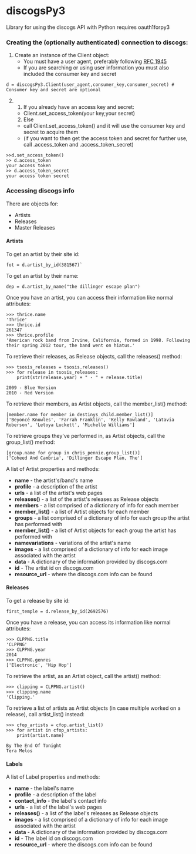 discogsPy3
==========

Library for using the discogs API with Python 
requires oauth1forpy3 

### Creating the (optionally authenticated) connection to discogs:
  1. Create an instance of the Client object:
      * You must have a user agent, preferably following [RFC 1945](http://tools.ietf.org/html/rfc1945#section-3.7)
      * If you are searching or using user information you must also included the consumer key and secret
```
d = discogsPy3.Client(user_agent,consumer_key,consumer_secret) # Consumer key and secret are optional
```
  2. 
     1. If you already have an access key and secret:
      * Client.set_access_token(your key,your secret)
     2. Else 
      * call Client.set_access_token() and it will use the consumer key and secret to acquire them
      * (if you want to then get the access token and secret for further use, call .access_token and .access_token_secret)
```
>>d.set_access_token() 
>> d.access_token
your access token
>> d.access_token_secret
your access token secret
```
### Accessing discogs info
There are objects for:
* Artists
* Releases
* Master Releases

#### Artists
To get an artist by their site id:
```
fot = d.artist_by_id(381567)`
```
To get an artist by their name:
```
dep = d.artist_by_name("the dillinger escape plan")
```

Once you have an artist, you can access their information like normal attributes:
```
>>> thrice.name
'Thrice'
>>> thrice.id
261347
>>> thrice.profile
'American rock band from Irvine, California, formed in 1998. Following their spring 2012 tour, the band went on hiatus.'
```
To retrieve their releases, as Release objects, call the releases() method:
```
>>> tsosis_releases = tsosis.releases()
>>> for release in tsosis_releases:
	print(str(release.year) + " - " + release.title)
	
2009 - Blue Version
2010 - Red Version
```
To retrieve their members, as Artist objects, call the member_list() method:
```
[member.name for member in destinys_child.member_list()]
['Beyoncé Knowles', 'Farrah Franklin', 'Kelly Rowland', 'Latavia Roberson', 'Letoya Luckett', 'Michelle Williams']
```
To retrieve groups they've performed in, as Artist objects, call the group_list() method:
```
[group.name for group in chris_pennie.group_list()]
['Coheed And Cambria', 'Dillinger Escape Plan, The']
```

A list of Artist properties and methods:
* **name** - the artist's/band's name
* **profile** - a description of the artist
* **urls** - a list of the artist's web pages
* **releases()** - a list of the artist's releases as Release objects
* **members** - a list comprised of a dictionary of info for each member
* **member_list()** - a list of Artist objects for each member
* **groups** - a list comprised of a dictionary of info for each group the artist has performed with
* **member_list()** - a list of Artist objects for each group the artist has performed with
* **namevariations** - variations of the artist's name
* **images** - a list comprised of a dictionary of info for each image associated with the artist
* **data** - A dictionary of the information provided by discogs.com
* **id** - The artist id on discogs.com
* **resource_url** - where the discogs.com info can be found

#### Releases
To get a release by site id:
```
first_temple = d.release_by_id(2692576)
```
Once you have a release, you can access its information like normal attributes:
```
>>> CLPPNG.title
'CLPPNG'
>>> CLPPNG.year
2014
>>> CLPPNG.genres
['Electronic', 'Hip Hop']
```

To retrieve the artist, as an Artist object, call the artist() method:
```
>>> clipping = CLPPNG.artist()
>>> clipping.name
'Clipping.'
```

To retrieve a list of artists as Artist objects (in case multiple worked on a release), call artist_list() instead:
```
>>> cfop_artists = cfop.artist_list()
>>> for artist in cfop_artists:
	print(artist.name)

By The End Of Tonight
Tera Melos
```
#### Labels

A list of Label properties and methods:
* **name** - the label's name
* **profile** - a description of the label
* **contact_info** - the label's contact info
* **urls** - a list of the label's web pages
* **releases()** - a list of the label's releases as Release objects
* **images** - a list comprised of a dictionary of info for each image associated with the artist
* **data** - A dictionary of the information provided by discogs.com
* **id** - The label id on discogs.com
* **resource_url** - where the discogs.com info can be found
